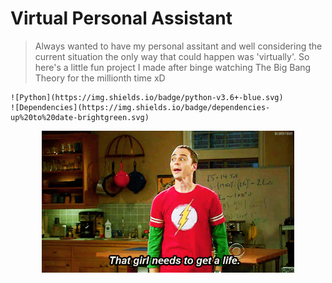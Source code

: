 # Virtual Personal Assistant
> Always wanted to have my personal assitant and well considering the current situation the only way that could happen was 'virtually'. So here's a little fun project I made after binge watching The Big Bang Theory for the millionth time xD

    ![Python](https://img.shields.io/badge/python-v3.6+-blue.svg)
    ![Dependencies](https://img.shields.io/badge/dependencies-up%20to%20date-brightgreen.svg)

<p align="center"><img width=80% src="media/1..gif"></p>